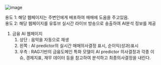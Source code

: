 ![image](https://github.com/user-attachments/assets/f2e67ae7-09b9-4199-bd15-cf8c44b195d9)


용도 1: 해당 웹페이지는 주변인에게 배포하여 매매에 도움을 주고있음.<br>
용도 2: 해당 웹페이지를 유튜브 실시간 라이브 방송으로 송출하여 AI분석 정보를 제공



1. 금융 AI 웹페이지
   1) 상단 : 음악을 자동으로 재생
   1) 왼쪽 : AI predictor의 실시간 매매의사결정 표시, 순이익(성과)표시
   2) 우측 : RAG기반의 금융도메인 특화 모델이 AI predictor 의사결정과 각종 이슈, 경제지표, 재무 데이터 등을 참고하여 분석하고 최종의사결정을 내린다.
